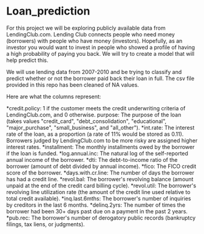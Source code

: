 # Loan_prediction

For this project we will be exploring publicly available data from LendingClub.com. Lending Club connects people who need money (borrowers) with people who have money (investors). Hopefully, as an investor you would want to invest in people who showed a profile of having a high probability of paying you back. We will try to create a model that will help predict this.

We will use lending data from 2007-2010 and be trying to classify and predict whether or not the borrower paid back their loan in full. The csv file provided in this repo has been cleaned of NA values.

Here are what the columns represent:

*credit.policy: 1 if the customer meets the credit underwriting criteria of LendingClub.com, and 0 otherwise.
purpose: The purpose of the loan (takes values "credit_card", "debt_consolidation", "educational", "major_purchase", "small_business", and "all_other").
*int.rate: The interest rate of the loan, as a proportion (a rate of 11% would be stored as 0.11). Borrowers judged by LendingClub.com to be more risky are assigned higher interest rates.
*installment: The monthly installments owed by the borrower if the loan is funded.
*log.annual.inc: The natural log of the self-reported annual income of the borrower.
*dti: The debt-to-income ratio of the borrower (amount of debt divided by annual income).
*fico: The FICO credit score of the borrower.
*days.with.cr.line: The number of days the borrower has had a credit line.
*revol.bal: The borrower's revolving balance (amount unpaid at the end of the credit card billing cycle).
*revol.util: The borrower's revolving line utilization rate (the amount of the credit line used relative to total credit available).
*inq.last.6mths: The borrower's number of inquiries by creditors in the last 6 months.
*delinq.2yrs: The number of times the borrower had been 30+ days past due on a payment in the past 2 years.
*pub.rec: The borrower's number of derogatory public records (bankruptcy filings, tax liens, or judgments).